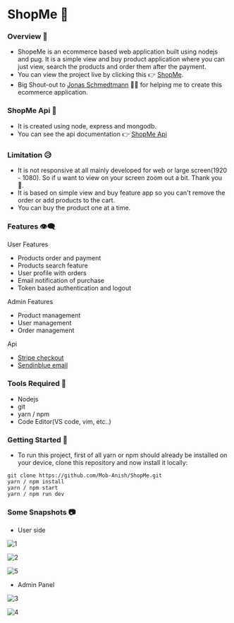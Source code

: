 # ShopMe 🛒

### Overview 📑

- ShopeMe is an ecommerce based web application built using nodejs and pug. It is a simple view and buy product application where you can just view, search the products and order them after the payment.
- You can view the project live by clicking this 👉 [ShopMe](https://shop-me-retro.herokuapp.com/).
- Big Shout-out to [Jonas Schmedtmann](https://github.com/jonasschmedtmann) 🙏🙏 for helping me to create this ecommerce application.

### ShopMe Api 📴

- It is created using node, express and mongodb.
- You can see the api documentation 👉 [ShopMe Api](https://documenter.getpostman.com/view/12734549/Uz5DrdC2)

### Limitation 😥

- It is not responsive at all mainly developed for web or large screen(1920 - 1080). So if u want to view on your screen zoom out a bit. Thank you 🙏.
- It is based on simple view and buy feature app so you can't remove the order or add products to the cart.
- You can buy the product one at a time.

### Features 👁️‍🗨️

User Features

- Products order and payment
- Products search feature
- User profile with orders
- Email notification of purchase
- Token based authentication and logout

Admin Features

- Product management
- User management
- Order management

Api

- [Stripe checkout](https://stripe.com/docs/api)
- [Sendinblue email](https://www.sendinblue.com/)

### Tools Required 🔑

- Nodejs
- git
- yarn / npm
- Code Editor(VS code, vim, etc..)

### Getting Started 🚩

- To run this project, first of all yarn or npm should already be installed on your device, clone this repository and now install it locally:

```
git clone https://github.com/Mob-Anish/ShopMe.git
yarn / npm install
yarn / npm start
yarn / npm run dev
```

### Some Snapshots 📷

- User side

![1](https://user-images.githubusercontent.com/75711381/170856397-65b8993a-a686-466f-9439-3071a7234fc2.PNG)

![2](https://user-images.githubusercontent.com/75711381/170856402-6f3978ed-c649-4f4c-9f0f-8cef0b9f45cf.PNG)

![5](https://user-images.githubusercontent.com/75711381/170856409-59890fea-e623-414e-9e15-cee670dc769b.PNG)

- Admin Panel

![3](https://user-images.githubusercontent.com/75711381/170856404-e630f5e4-3e67-472e-b722-1b9f49493778.PNG)

![4](https://user-images.githubusercontent.com/75711381/170856407-9939a23a-b0a0-42ea-b345-1ab2306424b5.PNG)
